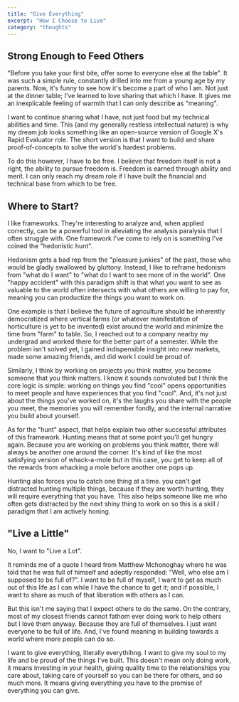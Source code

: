 ```yaml
---
title: "Give Everything"
excerpt: "How I Choose to Live"
category: "thoughts"
---
```


## Strong Enough to Feed Others 

"Before you take your first bite, offer some to everyone else at the table". It was such a simple rule, constantly drilled into me from a young age by my parents. Now, it's funny to see how it's become a part of who I am. Not just at the dinner table; I've learned to love sharing that which I have. It gives me an inexplicable feeling of warmth that I can only describe as "meaning". 

I want to continue sharing what I have, not just food but my technical abilities and time. This (and my generally restless intellectual nature) is why my dream job looks something like an open-source version of Google X's Rapid Evaluator role. The short version is that I want to build and share proof-of-concepts to solve the world's hardest problems. 

To do this however, I have to be free. I believe that freedom itself is not a right, the ability to pursue freedom is. Freedom is earned through ability and merit. I can only reach my dream role if I have built the financial and technical base from which to be free. 

## Where to Start? 

I like frameworks. They're interesting to analyze and, when applied correctly, can be a powerful tool in alleviating the analysis paralysis that I often struggle with. One framework I've come to rely on is something I've coined the "hedonistic hunt". 

Hedonism gets a bad rep from the "pleasure junkies" of the past, those who would be gladly swallowed by gluttony. Instead, I like to reframe hedonism from "what do I want" to "what do I want to see more of in the world". One "happy accident" with this paradigm shift is that what you want to see as valuable to the world often intersects with what others are willing to pay for, meaning you can productize the things you want to work on. 

One example is that I believe the future of agriculture should be inherently democratized where vertical farms (or whatever manifestation of horticulture is yet to be invented) exist around the world and minimize the time from "farm" to table. So, I reached out to a company nearby my undergrad and worked there for the better part of a semester. While the problem isn't solved yet, I gained indispensible insight into new markets, made some amazing friends, and did work I could be proud of. 

Similarly, I think by working on projects you think matter, you become someone that you think matters. I know it sounds convoluted but I think the core logic is simple: working on things you find "cool" opens opportunities to meet people and have experiences that you find "cool". And, it's not just about the things you've worked on, it's the laughs you share with the people you meet, the memories you will remember fondly, and the internal narrative you build about yourself.

As for the "hunt" aspect, that helps explain two other successful attributes of this framework. Hunting means that at some point you'll get hungry again. Because you are working on problems you think matter, there will always be another one around the corner. It's kind of like the most satisfying version of whack-a-mole but in this case, you get to keep all of the rewards from whacking a mole before another one pops up. 

Hunting also forces you to catch one thing at a time. you can't get distracted hunting multiple things, because if they are worth hunting, they will require everything that you have. This also helps someone like me who often gets distracted by the next shiny thing to work on so this is a skill / paradigm that I am actively honing. 

## "Live a Little" 

No, I want to "Live a Lot". 

It reminds me of a quote I heard from Matthew Mchonoghay where he was told that he was full of himself and adeptly responded: "Well, who else am I supposed to be full of?". I want to be full of myself, I want to get as much out of this life as I can while I have the chance to get it; and if possible, I want to share as much of that liberation with others as I can. 

But this isn't me saying that I expect others to do the same. On the contrary, most of my closest friends cannot fathom ever doing work to help others but I love them anyway. Because they are full of themselves. I just want everyone to be full of life. And, I've found meaning in building towards a world where more people can do so. 

I want to give everything, literally everythihng. I want to give my soul to my life and be proud of the things I've built. This doesn't mean only doing work, it means investing in your health, giving quality time to the relationships you care about, taking care of yourself so you can be there for others, and so much more. It means giving everything you have to the promise of everything you can give. 